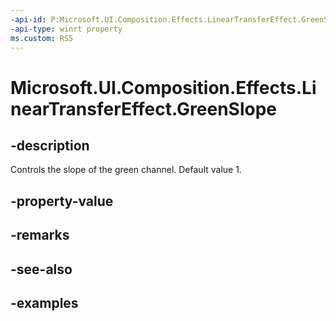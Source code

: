 ```yaml
---
-api-id: P:Microsoft.UI.Composition.Effects.LinearTransferEffect.GreenSlope
-api-type: winrt property
ms.custom: RS5
---
```


<!-- Property syntax.
public float GreenSlope { get;  set; }
-->

# Microsoft.UI.Composition.Effects.LinearTransferEffect.GreenSlope

## -description
Controls the slope of the green channel. Default value 1.

## -property-value

## -remarks

## -see-also

## -examples

